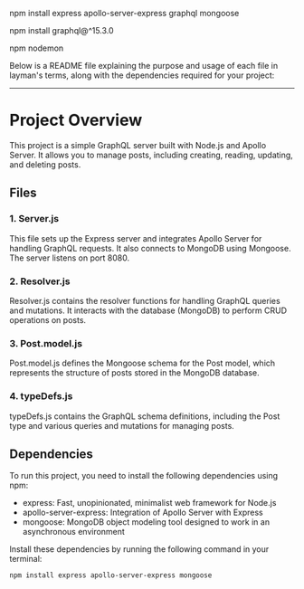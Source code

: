 npm install express apollo-server-express graphql mongoose

npm install graphql@^15.3.0

npm nodemon

Below is a README file explaining the purpose and usage of each file in layman's terms, along with the dependencies required for your project:

---

# Project Overview

This project is a simple GraphQL server built with Node.js and Apollo Server. It allows you to manage posts, including creating, reading, updating, and deleting posts.

## Files

### 1. Server.js

This file sets up the Express server and integrates Apollo Server for handling GraphQL requests. It also connects to MongoDB using Mongoose. The server listens on port 8080.

### 2. Resolver.js

Resolver.js contains the resolver functions for handling GraphQL queries and mutations. It interacts with the database (MongoDB) to perform CRUD operations on posts.

### 3. Post.model.js

Post.model.js defines the Mongoose schema for the Post model, which represents the structure of posts stored in the MongoDB database.

### 4. typeDefs.js

typeDefs.js contains the GraphQL schema definitions, including the Post type and various queries and mutations for managing posts.


## Dependencies

To run this project, you need to install the following dependencies using npm:

- express: Fast, unopinionated, minimalist web framework for Node.js
- apollo-server-express: Integration of Apollo Server with Express
- mongoose: MongoDB object modeling tool designed to work in an asynchronous environment

Install these dependencies by running the following command in your terminal:

```
npm install express apollo-server-express mongoose
```
